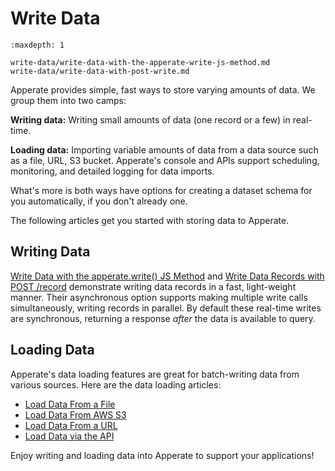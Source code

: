 # Write Data

```{toctree}
:maxdepth: 1

write-data/write-data-with-the-apperate-write-js-method.md
write-data/write-data-with-post-write.md
```

Apperate provides simple, fast ways to store varying amounts of data. We group them into two camps:

**Writing data:** Writing small amounts of data (one record or a few) in real-time.

**Loading data:** Importing variable amounts of data from a data source such as a file, URL, S3 bucket. Apperate's console and APIs support scheduling, monitoring, and detailed logging for data imports.

What's more is both ways have options for creating a dataset schema for you automatically, if you don't already one.

The following articles get you started with storing data to Apperate.

## Writing Data

[Write Data with the apperate.write() JS Method](./write-data/write-data-with-the-apperate-write-js-method.md) and [Write Data Records with POST /record](./write-data/write-data-with-post-write.md) demonstrate writing data records in a fast, light-weight manner. Their asynchronous option supports making multiple write calls simultaneously, writing records in parallel. By default these real-time writes are synchronous, returning a response *after* the data is available to query.

## Loading Data

Apperate's data loading features are great for batch-writing data from various sources. Here are the data loading articles:

- [Load Data From a File](./load-data/loading-data-from-a-file.md)
- [Load Data From AWS S3](./load-data/loading-data-from-aws-s3.md)
- [Load Data From a URL](./load-data/loading-data-from-a-url.md)
- [Load Data via the API](./managing-your-data/creating-a-dataset-with-the-api.md#adding-data-to-your-dataset)

Enjoy writing and loading data into Apperate to support your applications!